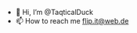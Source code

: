 - 👋 Hi, I’m @TaqticalDuck
- 📫 How to reach me flip.it@web.de

<!---
TaqticalDuck/TaqticalDuck is a ✨ special ✨ repository because its `README.md` (this file) appears on your GitHub profile.
You can click the Preview link to take a look at your changes.
--->
